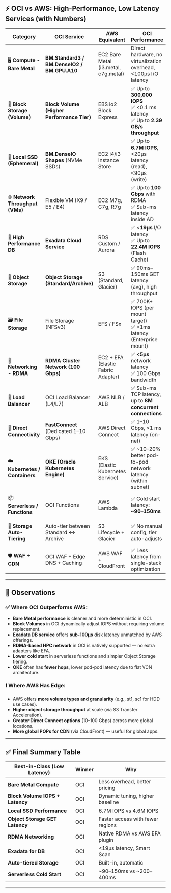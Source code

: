 
## ⚡ OCI vs AWS: High-Performance, Low Latency Services (with Numbers)

| **Category**                    | **OCI Service**                             | **AWS Equivalent**                   | **OCI Performance**                                                               | **AWS Performance**                                                               |
| ------------------------------- | ------------------------------------------- | ------------------------------------ | --------------------------------------------------------------------------------- | --------------------------------------------------------------------------------- |
| 🖥️ **Compute - Bare Metal**    | **BM.Standard3 / BM.DenseIO2 / BM.GPU.A10** | EC2 Bare Metal (i3.metal, c7g.metal) | Direct hardware, no virtualization overhead, <100μs I/O latency                   | Direct hardware access, <200μs I/O latency (varies by instance)                   |
| 💾 **Block Storage (Volume)**   | **Block Volume (Higher Performance Tier)**  | EBS io2 Block Express                | ✅ Up to **300,000 IOPS**<br>✅ <0.1 ms latency<br>✅ Up to **2.39 GB/s throughput** | ✅ Up to **256,000 IOPS**<br>✅ \~0.2–1 ms latency<br>✅ Up to **4 GB/s throughput** |
| 💽 **Local SSD (Ephemeral)**    | **BM.DenseIO Shapes** (NVMe SSDs)           | EC2 i4/i3 Instance Store             | ✅ Up to **6.7M IOPS**, <20μs latency (read), <90μs (write)                        | ✅ Up to **4.6M IOPS** on i4i, \~100μs latency                                     |
| 🌐 **Network Throughput (VMs)** | Flexible VM (X9 / E5 / E4)                  | EC2 M7g, C7g, R7g                    | ✅ Up to **100 Gbps** with RDMA<br>✅ Sub-ms latency inside AD                      | ✅ Up to **75 Gbps** per ENA (with Enhanced Networking), \~2ms RTT                 |
| 🧠 **High Performance DB**      | **Exadata Cloud Service**                   | RDS Custom / Aurora                  | ✅ <**19μs** I/O latency<br>✅ Up to **22.4M IOPS** (Flash Cache)                   | ❌ RDS: \~1–2 ms latency<br>✅ Aurora: faster than RDS but not Exadata level        |
| 🧱 **Object Storage**           | **Object Storage (Standard/Archive)**       | S3 (Standard, Glacier)               | ✅ 90ms–150ms GET latency (avg), high throughput                                   | \~150ms–250ms GET latency (avg), multi-region latency higher                      |
| 🗃️ **File Storage**            | File Storage (NFSv3)                        | EFS / FSx                            | ✅ 700K+ IOPS (per mount target)<br>✅ <1ms latency (Enterprise mount)              | EFS: 500K+ IOPS (Burst), <2–5ms latency<br>FSx: <1ms (for Windows SMB)            |
| 📡 **Networking - RDMA**        | **RDMA Cluster Network (100 Gbps)**         | EC2 + EFA (Elastic Fabric Adapter)   | ✅ **<5μs** network latency<br>✅ 100 Gbps bandwidth                                | ✅ EFA: \~10–15μs latency<br>✅ 100 Gbps in HPC instances                           |
| 🚀 **Load Balancer**            | OCI Load Balancer (L4/L7)                   | AWS NLB / ALB                        | ✅ Sub-ms TCP latency, up to **8M concurrent connections**                         | ✅ NLB: 1–2ms latency, **1M+ connections/sec**                                     |
| 🔌 **Direct Connectivity**      | **FastConnect** (Dedicated 1–10 Gbps)       | AWS Direct Connect                   | ✅ 1–10 Gbps, <1 ms latency (on-net)                                               | ✅ 1–100 Gbps, 1–5 ms latency depending on peering                                 |
| ☁️ **Kubernetes / Containers**  | **OKE (Oracle Kubernetes Engine)**          | EKS (Elastic Kubernetes Service)     | ✅ \~10–20% better pod-to-pod network latency (within subnet)                      | ✅ \~40–80μs pod-pod latency with optimized CNI                                    |
| 📦 **Serverless / Functions**   | OCI Functions                               | AWS Lambda                           | ✅ Cold start latency: **\~90–150ms**                                              | Cold start: **\~200–400ms** (avg), higher for VPC Lambda                          |
| 🔄 **Storage Auto-Tiering**     | Auto-tier between Standard ↔ Archive        | S3 Lifecycle + Glacier               | ✅ No manual config, tier auto-adjusts                                             | ✅ Requires explicit lifecycle policy configuration                                |
| 🛡️ **WAF + CDN**               | OCI WAF + Edge DNS + Caching                | AWS WAF + CloudFront                 | ✅ Less latency from single-stack optimization                                     | CloudFront global but multi-hop latency possible                                  |

---

## 🧠 Observations

### ✅ **Where OCI Outperforms AWS**:

* **Bare Metal performance** is cleaner and more deterministic in OCI.
* **Block Volumes** in OCI dynamically adjust IOPS without requiring volume replacement.
* **Exadata DB service** offers **sub-100μs** disk latency unmatched by AWS offerings.
* **RDMA-based HPC network** in OCI is natively supported — no extra adapters like EFA.
* **Lower cold start** in serverless functions and simpler Object Storage tiering.
* **OKE** often has **fewer hops**, lower pod-pod latency due to flat VCN architecture.

### ❗ **Where AWS Has Edge**:

* AWS offers **more volume types and granularity** (e.g., st1, sc1 for HDD use cases).
* **Higher object storage throughput** at scale (via S3 Transfer Acceleration).
* **Greater Direct Connect options** (10–100 Gbps) across more global locations.
* **More global POPs for CDN** (via CloudFront) — useful for global apps.

---

## ✅ Final Summary Table

| **Best-in-Class (Low Latency)** | **Winner** | **Why**                          |
| ------------------------------- | ---------- | -------------------------------- |
| **Bare Metal Compute**          | OCI        | Less overhead, better pricing    |
| **Block Volume IOPS + Latency** | OCI        | Dynamic tuning, higher baseline  |
| **Local SSD Performance**       | OCI        | 6.7M IOPS vs 4.6M IOPS           |
| **Object Storage GET Latency**  | OCI        | Faster access with fewer regions |
| **RDMA Networking**             | OCI        | Native RDMA vs AWS EFA plugin    |
| **Exadata for DB**              | OCI        | <19μs latency, Smart Scan        |
| **Auto-tiered Storage**         | OCI        | Built-in, automatic              |
| **Serverless Cold Start**       | OCI        | \~90–150ms vs \~200–400ms        |

---
